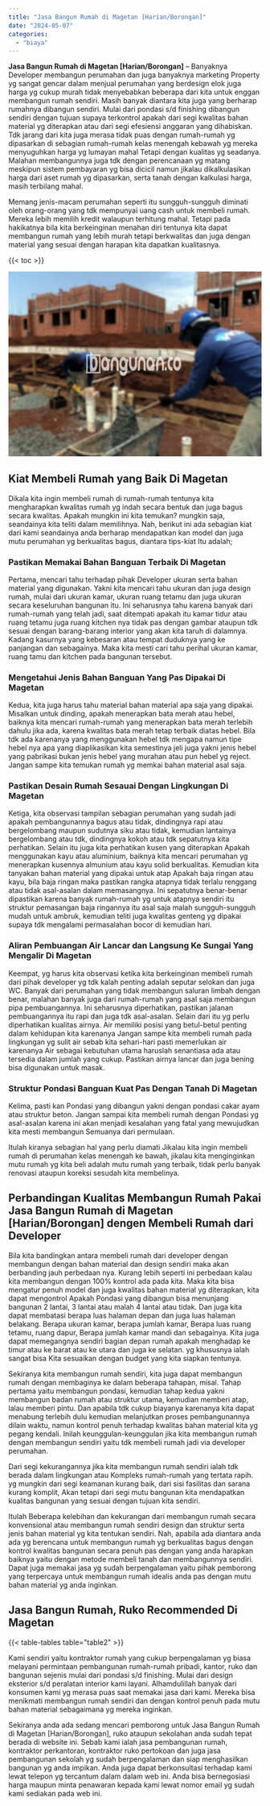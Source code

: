 ```yaml
---
title: "Jasa Bangun Rumah di Magetan [Harian/Borongan]"
date: "2024-05-07"
categories: 
  - "biaya"
---
```


**Jasa Bangun Rumah di Magetan \[Harian/Borongan\]** – Banyaknya Developer membangun perumahan dan juga banyaknya marketing Property yg sangat gencar dalam menjual perumahan yang berdesign elok juga harga yg cukup murah tidak menyebabkan beberapa dari kita untuk enggan membangun rumah sendiri. Masih banyak diantara kita juga yang berharap rumahnya dibangun sendiri. Mulai dari pondasi s/d finishing dibangun sendiri dengan tujuan supaya terkontrol apakah dari segi kwalitas bahan material yg diterapkan atau dari segi efesiensi anggaran yang dihabiskan. Tdk jarang dari kita juga merasa tidak puas dengan rumah-rumah yg dipasarkan di sebagian rumah-rumah kelas menengah kebawah yg mereka menyuguhkan harga yg lumayan mahal Tetapi dengan kualitas yg seadanya. Malahan membangunnya juga tdk dengan perencanaan yg matang meskipun sistem pembayaran yg bisa dicicil namun jikalau dikalkulasikan harga dari aset rumah yg dipasarkan, serta tanah dengan kalkulasi harga, masih terbilang mahal.

Memang jenis-macam perumahan seperti itu sungguh-sungguh diminati oleh orang-orang yang tdk mempunyai uang cash untuk membeli rumah. Mereka lebih memilih kredit walaupun terhitung mahal. Tetapi pada hakikatnya bila kita berkeinginan menahan diri tentunya kita dapat membangun rumah yang lebih murah tetapi berkwalitas dan juga dengan material yang sesuai dengan harapan kita dapatkan kualitasnya.

{{< toc >}}

![Jasa Bangun Rumah di Magetan [Harian/Borongan]](/images/borong-bangunan-18.png)

## Kiat Membeli Rumah yang Baik Di Magetan

Dikala kita ingin membeli rumah di rumah-rumah tentunya kita mengharapkan kwalitas rumah yg indah secara bentuk dan juga bagus secara kwalitas. Apakah mungkin ini kita temukan? mungkin saja, seandainya kita teliti dalam memilihnya. Nah, berikut ini ada sebagian kiat dari kami seandainya anda berharap mendapatkan kan model dan juga mutu perumahan yg berkualitas bagus, diantara tips-kiat Itu adalah;

### Pastikan Memakai Bahan Banguan Terbaik Di Magetan

Pertama, mencari tahu terhadap pihak Developer ukuran serta bahan material yang digunakan. Yakni kita mencari tahu ukuran dan juga design rumah, mulai dari ukuran kamar, ukuran ruang tetamu dan juga ukuran secara keseluruhan bangunan itu. Ini seharusnya tahu karena banyak dari rumah-rumah yang telah jadi, saat ditempati apakah itu kamar tidur atau ruang tetamu juga ruang kitchen nya tidak pas dengan gambar ataupun tdk sesuai dengan barang-barang interior yang akan kita taruh di dalamnya. Kadang kasurnya yang kebesaran atau tempat duduknya yang ke panjangan dan sebagainya. Maka kita mesti cari tahu perihal ukuran kamar, ruang tamu dan kitchen pada bangunan tersebut.

### Mengetahui Jenis Bahan Banguan Yang Pas Dipakai Di Magetan

Kedua, kita juga harus tahu material bahan material apa saja yang dipakai. Misalkan untuk dinding, apakah menerapkan bata merah atau hebel, baiknya kita mencari rumah-rumah yang menerapkan bata merah terlebih dahulu jika ada, karena kwalitas bata merah tetap terbaik diatas hebel. Bila tdk ada karenanya yang menggunakan hebel tdk mengapa namun tipe hebel nya apa yang diaplikasikan kita semestinya jeli juga yakni jenis hebel yang pabrikasi bukan jenis hebel yang murahan atau pun hebel yg reject. Jangan sampe kita temukan rumah yg memkai bahan material asal saja.

### Pastikan Desain Rumah Sesauai Dengan Lingkungan Di Magetan

Ketiga, kita observasi tampilan sebagian perumahan yang sudah jadi apakah pembangunannya bagus atau tidak, dindingnya rapi atau bergelombang maupun sudutnya siku atau tidak, kemudian lantainya bergelombang atau tdk, dindingnya kokoh atau tdk sepatutnya kita perhatikan. Selain itu juga kita perhatikan kusen yang diterapkan Apakah menggunakan kayu atau aluminium, baiknya kita mencari perumahan yg menerapkan kusennya almunium atau kayu solid berkualitas. Kemudian kita tanyakan bahan material yang dipakai untuk atap Apakah baja ringan atau kayu, bila baja ringan maka pastikan rangka atapnya tidak terlalu renggang atau tidak asal-asalan dalam memasangnya. Ini sepatutnya benar-benar dipastikan karena banyak rumah-rumah yg untuk atapnya sendiri itu struktur pemasangan baja ringannya itu asal saja malah sungguh-sungguh mudah untuk ambruk, kemudian teliti juga kwalitas genteng yg dipakai supaya tdk mengalami permasalahan bocor di kemudian hari.

### Aliran Pembuangan Air Lancar dan Langsung Ke Sungai Yang Mengalir Di Magetan

Keempat, yg harus kita observasi ketika kita berkeinginan membeli rumah dari pihak developer yg tdk kalah penting adalah seputar selokan dan juga WC. Banyak dari perumahan yang tidak membangun saluran limbah dengan benar, malahan banyak juga dari rumah-rumah yang asal saja membangun pipa pembuangannya. Ini seharusnya diperhatikan, pastikan jalanan pembuangannya itu rapi dan juga tdk asal-asalan. Selain dari itu yg perlu diperhatikan kualitas airnya. Air memiliki posisi yang betul-betul penting dalam kehidupan kita karenanya Jangan sampe kita membeli rumah pada lingkungan yg sulit air sebab kita sehari-hari pasti memerlukan air karenanya Air sebagai kebutuhan utama haruslah senantiasa ada atau tersedia dalam jumlah yang cukup. Pastikan airnya lancar dan juga bening bisa digunakan untuk masak.

### Struktur Pondasi Banguan Kuat Pas Dengan Tanah Di Magetan

Kelima, pasti kan Pondasi yang dibangun yakni dengan pondasi cakar ayam atau struktur beton. Jangan sampai kita membeli rumah dengan Pondasi yg asal-asalan karena ini akan menjadi kesalahan yang fatal yang mewujudkan kita mesti membangun Semuanya dari permulaan.

Itulah kiranya sebagian hal yang perlu diamati Jikalau kita ingin membeli rumah di perumahan kelas menengah ke bawah, jikalau kita menginginkan mutu rumah yg kita beli adalah mutu rumah yang terbaik, tidak perlu banyak renovasi ataupun koreksi sesudah kita membelinya.

## Perbandingan Kualitas Membangun Rumah Pakai Jasa Bangun Rumah di Magetan \[Harian/Borongan\] dengen Membeli Rumah dari Developer

Bila kita bandingkan antara membeli rumah dari developer dengan membangun dengan bahan material dan design sendiri maka akan berbanding jauh perbedaan nya. Kurang lebih seperti ini perbedaan kalau kita membangun dengan 100% kontrol ada pada kita. Maka kita bisa mengatur penuh model dan juga kwalitas bahan material yg diterapkan, kita dapat mengontrol Apakah Pondasi yang dibangun bisa menunjang bangunan 2 lantai, 3 lantai atau malah 4 lantai atau tidak. Dan juga kita dapat membatasi berapa luas halaman depan dan juga luas halaman belakang. Berapa ukuran kamar, berapa jumlah kamar, Berapa luas ruang tetamu, ruang dapur, Berapa jumlah kamar mandi dan sebagainya. Kita juga dapat memegangnya sendiri bagian depan rumah apakah menghadap ke timur atau ke barat atau ke utara dan juga ke selatan. yg khususnya ialah sangat bisa Kita sesuaikan dengan budget yang kita siapkan tentunya.

Sekiranya kita membangun rumah sendiri, kita juga dapat membangun rumah dengan membaginya ke dalam beberapa tahapan, misal. Tahap pertama yaitu membangun pondasi, kemudian tahap kedua yakni membangun badan rumah atau struktur utama, kemudian memberi atap, lalau memberi pintu. Dan apabila tdk cukup biayanya karenanya kita dapat menabung terlebih dulu kemudian melanjutkan proses pembangunannya dilain waktu, namun kontrol penuh terhadap kwalitas bahan material kita yg pegang kendali. Inilah keunggulan-keunggulan jika kita membangun rumah dengan membangun sendiri yaitu tdk membeli rumah jadi via developer perumahan.

Dari segi kekurangannya jika kita membangun rumah sendiri ialah tdk berada dalam lingkungan atau Kompleks rumah-rumah yang tertata rapih. yg mungkin dari segi keamanan kurang baik, dari sisi fasilitas dan sarana kurang komplit, Akan tetapi dari segi mutu bangunan kita mendapatkan kualitas bangunan yang sesuai dengan tujuan kita sendiri.

Itulah Beberapa kelebihan dan kekurangan dari membangun rumah secara konvensional atau membangun rumah sendiri design dan struktur serta jenis bahan material yg kita tentukan sendiri. Nah, apabila ada diantara anda ada yg berencana untuk membangun rumah yg berkualitas bagus dengan kontrol kwalitas bangunan secara penuh pas dengan yang anda harapkan baiknya yaitu dengan metode membeli tanah dan membangunnya sendiri. Dapat juga memakai jasa yg sudah berpengalaman yaitu pihak pemborong yang terpercaya untuk membangun rumah idealis anda pas dengan mutu bahan material yg anda inginkan.

## Jasa Bangun Rumah, Ruko Recommended Di Magetan

{{< table-tables table="table2" >}}

Kami sendiri yaitu kontraktor rumah yang cukup berpengalaman yg biasa melayani permintaan pembangunan rumah-rumah pribadi, kantor, ruko dan bangunan sejenis mulai dari pondasi s/d finishing. Mulai dari design eksterior s/d peralatan interior kami layani. Alhamdulillah banyak dari konsumen kami yg merasa puas saat memakai jasa dari kami. Mereka bisa menikmati membangun rumah sendiri dan dengan kontrol penuh pada mutu bahan material sebagaimana yg mereka inginkan.

Sekiranya anda ada sedang mencari pemborong untuk Jasa Bangun Rumah di Magetan \[Harian/Borongan\], ruko ataupun sekolahan anda sudah tepat berada di website ini. Sebab kami ialah jasa pembangunan rumah, kontraktor perkantoran, kontraktor ruko pertokoan dan juga jasa pembangunan sekolah yg sudah berpengalaman dan siap menghasilkan bangunan yg anda impikan. Anda juga dapat berkonsultasi terhadap kami lewat telepon yg tercantum dalam dalam web ini. Anda bisa bernegosiasi harga maupun minta penawaran kepada kami lewat nomor email yg sudah kami sediakan pada web ini.
